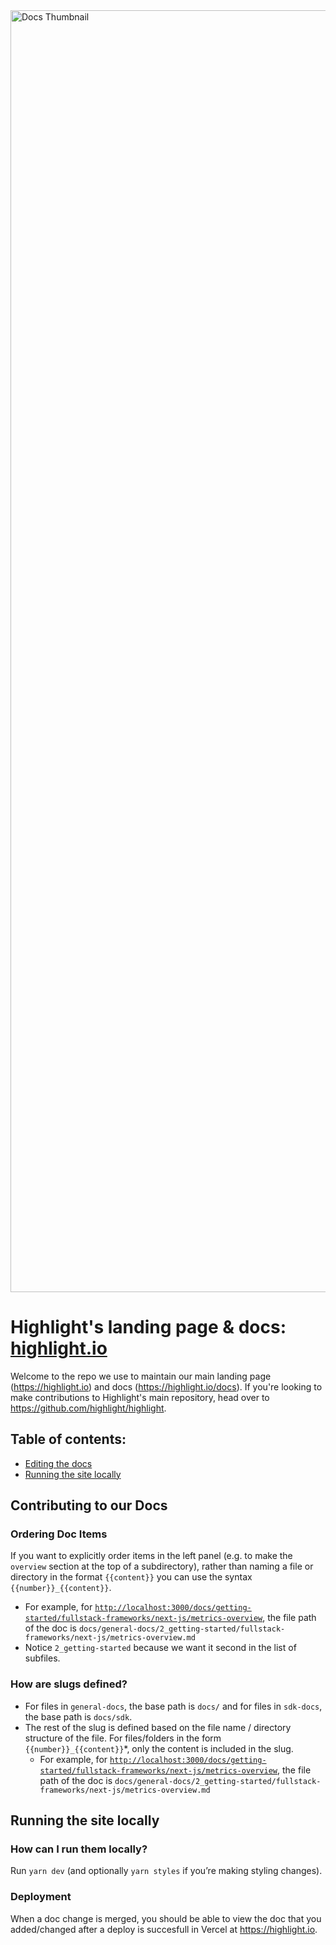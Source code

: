 <img width="2051" alt="Docs Thumbnail" src="https://user-images.githubusercontent.com/20292680/214512508-04cc1ca5-5c26-45c6-839e-7aa9b5280c90.png">

# Highlight's landing page & docs: [highlight.io](https://highlight.io)

Welcome to the repo we use to maintain our main landing page (https://highlight.io) and docs (https://highlight.io/docs). If you're looking to make contributions to Highlight's main repository, head over to https://github.com/highlight/highlight.

## Table of contents:

-   [Editing the docs](#contributing-to-our-docs)
-   [Running the site locally](#running-the-site-locally)

## Contributing to our Docs

### Ordering Doc Items

If you want to explicitly order items in the left panel (e.g. to make the `overview` section at the top of a subdirectory), rather than naming a file or directory in the format `{{content}}` you can use the syntax `{{number}}_{{content}}`.

-   For example, for [`http://localhost:3000/docs/getting-started/fullstack-frameworks/next-js/metrics-overview`](http://localhost:3000/docs/getting-started/fullstack-frameworks/next-js/metrics-overview), the file path of the doc is `docs/general-docs/2_getting-started/fullstack-frameworks/next-js/metrics-overview.md`
-   Notice `2_getting-started` because we want it second in the list of subfiles.

### How are slugs defined?

-   For files in `general-docs`, the base path is `docs/` and for files in `sdk-docs`, the base path is `docs/sdk`.
-   The rest of the slug is defined based on the file name / directory structure of the file. For files/folders in the form `{{number}}_{{content}}`\*, only the content is included in the slug.
    -   For example, for [`http://localhost:3000/docs/getting-started/fullstack-frameworks/next-js/metrics-overview`](http://localhost:3000/docs/getting-started/fullstack-frameworks/next-js/metrics-overview), the file path of the doc is `docs/general-docs/2_getting-started/fullstack-frameworks/next-js/metrics-overview.md`

## Running the site locally

### How can I run them locally?

Run `yarn dev` (and optionally `yarn styles` if you’re making styling changes).

### Deployment

When a doc change is merged, you should be able to view the doc that you added/changed after a deploy is succesfull in Vercel at https://highlight.io.
